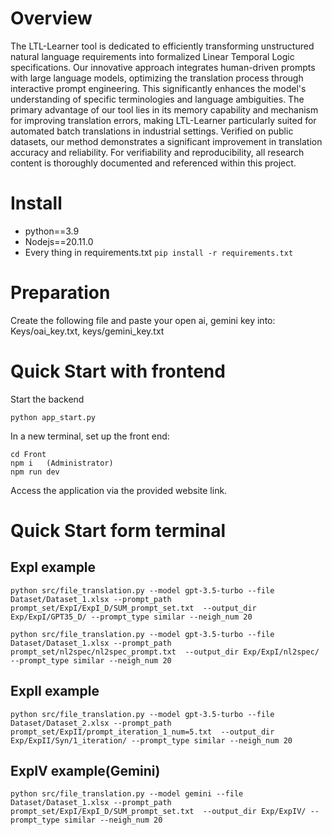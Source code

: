 # Overview

The LTL-Learner tool is dedicated to efficiently transforming unstructured natural language requirements into formalized Linear Temporal Logic specifications. Our innovative approach integrates human-driven prompts with large language models, optimizing the translation process through interactive prompt engineering. This significantly enhances the model's understanding of specific terminologies and language ambiguities. The primary advantage of our tool lies in its memory capability and mechanism for improving translation errors, making LTL-Learner particularly suited for automated batch translations in industrial settings. Verified on public datasets, our method demonstrates a significant improvement in translation accuracy and reliability. For verifiability and reproducibility, all research content is thoroughly documented and referenced within this project.

 
# Install

- python==3.9
- Nodejs==20.11.0
- Every thing in requirements.txt ```pip install -r requirements.txt```


# Preparation
Create the following file and paste your open ai, gemini key into: Keys/oai_key.txt, keys/gemini_key.txt 

# Quick Start with frontend

Start the backend

    python app_start.py

In a new terminal, set up the front end:

    cd Front
    npm i   (Administrator)
    npm run dev
Access the application via the provided website link.

# Quick Start form terminal
## ExpI example
```python src/file_translation.py --model gpt-3.5-turbo --file Dataset/Dataset_1.xlsx --prompt_path prompt_set/ExpI/ExpI_D/SUM_prompt_set.txt  --output_dir Exp/ExpI/GPT35_D/ --prompt_type similar --neigh_num 20 ```

```python src/file_translation.py --model gpt-3.5-turbo --file Dataset/Dataset_1.xlsx --prompt_path prompt_set/nl2spec/nl2spec_prompt.txt  --output_dir Exp/ExpI/nl2spec/ --prompt_type similar --neigh_num 20```
## ExpII example

```python src/file_translation.py --model gpt-3.5-turbo --file Dataset/Dataset_2.xlsx --prompt_path prompt_set/ExpII/prompt_iteration_1_num=5.txt  --output_dir Exp/ExpII/Syn/1_iteration/ --prompt_type similar --neigh_num 20 ```

## ExpIV example(Gemini)
```python src/file_translation.py --model gemini --file Dataset/Dataset_1.xlsx --prompt_path prompt_set/ExpI/ExpI_D/SUM_prompt_set.txt  --output_dir Exp/ExpIV/ --prompt_type similar --neigh_num 20```


